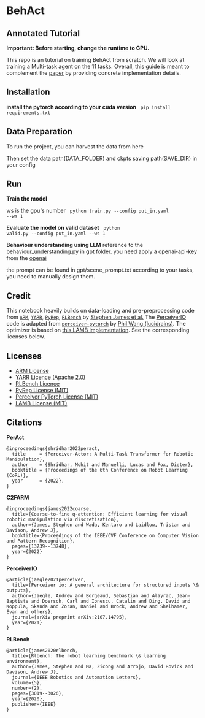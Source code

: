 # **BehAct** 

## Annotated Tutorial 

**Important: Before starting, change the runtime to GPU.**

This repo is an tutorial on training BehAct from scratch. We will look at training a Multi-task agent on the 11 tasks. Overall, this guide is 
meant to complement the [paper](https://peract.github.io/) by providing concrete implementation details.  

<!-- <img src="https://peract.github.io/media/figures/sim_task.jpg" alt="drawing"/> -->

## Installation

**install the pytorch according to your cuda version**
<code>
pip install requirements.txt
</code>

## Data Preparation

To run the project, you can harvest the data from here

Then set the data path(DATA_FOLDER) and ckpts saving path(SAVE_DIR) in your config

## Run

**Train the model**

ws is the gpu's number
<code>
python train.py --config put_in.yaml --ws 1
</code>

**Evaluate the model on valid dataset**
<code>
python valid.py --config put_in.yaml --ws 1
</code>

**Behaviour understanding using LLM**
reference to the behaviour_understanding.py in gpt folder.
you need apply a openai-api-key from the [openai](https://openai.com/)

the prompt can be found in gpt/scene_prompt.txt
according to your tasks, you need to manually design them.
##

## Credit
This notebook heavily builds on data-loading and pre-preprocessing code from [`ARM`](https://github.com/stepjam/ARM), [`YARR`](https://github.com/stepjam/YARR), [`PyRep`](https://github.com/stepjam/PyRep), [`RLBench`](https://github.com/stepjam/RLBench) by [Stephen James et al.](https://stepjam.github.io/) The [PerceiverIO](https://arxiv.org/abs/2107.14795) code is adapted from [`perceiver-pytorch`](https://github.com/lucidrains/perceiver-pytorch) by [Phil Wang (lucidrains)](https://github.com/lucidrains). The optimizer is based on [this LAMB implementation](https://github.com/cybertronai/pytorch-lamb). See the corresponding licenses below.

## Licenses
- [ARM License](https://github.com/stepjam/ARM/blob/main/LICENSE)
- [YARR Licence (Apache 2.0)](https://github.com/stepjam/YARR/blob/main/LICENSE)
- [RLBench Licence](https://github.com/stepjam/RLBench/blob/master/LICENSE)
- [PyRep License (MIT)](https://github.com/stepjam/PyRep/blob/master/LICENSE)
- [Perceiver PyTorch License (MIT)](https://github.com/lucidrains/perceiver-pytorch/blob/main/LICENSE)
- [LAMB License (MIT)](https://github.com/cybertronai/pytorch-lamb/blob/master/LICENSE)


## Citations 

**PerAct**
```
@inproceedings{shridhar2022peract,
  title     = {Perceiver-Actor: A Multi-Task Transformer for Robotic Manipulation},
  author    = {Shridhar, Mohit and Manuelli, Lucas and Fox, Dieter},
  booktitle = {Proceedings of the 6th Conference on Robot Learning (CoRL)},
  year      = {2022},
}
```

**C2FARM**
```
@inproceedings{james2022coarse,
  title={Coarse-to-fine q-attention: Efficient learning for visual robotic manipulation via discretisation},
  author={James, Stephen and Wada, Kentaro and Laidlow, Tristan and Davison, Andrew J},
  booktitle={Proceedings of the IEEE/CVF Conference on Computer Vision and Pattern Recognition},
  pages={13739--13748},
  year={2022}
}
```

**PerceiverIO**
```
@article{jaegle2021perceiver,
  title={Perceiver io: A general architecture for structured inputs \& outputs},
  author={Jaegle, Andrew and Borgeaud, Sebastian and Alayrac, Jean-Baptiste and Doersch, Carl and Ionescu, Catalin and Ding, David and Koppula, Skanda and Zoran, Daniel and Brock, Andrew and Shelhamer, Evan and others},
  journal={arXiv preprint arXiv:2107.14795},
  year={2021}
}
```


**RLBench**
```
@article{james2020rlbench,
  title={Rlbench: The robot learning benchmark \& learning environment},
  author={James, Stephen and Ma, Zicong and Arrojo, David Rovick and Davison, Andrew J},
  journal={IEEE Robotics and Automation Letters},
  volume={5},
  number={2},
  pages={3019--3026},
  year={2020},
  publisher={IEEE}
}
```
